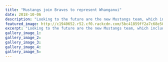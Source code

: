 ```yaml
---
title: "Mustangs join Braves to represent Whanganui"
date: 2018-10-06
description: "Looking to the future are the new Mustangs team, which includes Jake Hollis, left, Ben Hollis and Aaron Maney..."
featured_image: http://c1940652.r52.cf0.rackcdn.com/5bc41859ff2a7c68e500036d/Softball-Jake--Ben-Hollis-6-oct.jpg
excerpt: "Looking to the future are the new Mustangs team, which includes Jake Hollis, left, Ben Hollis and Aaron Maney."
gallery_image_1: 
gallery_image_2: 
gallery_image_3: 
gallery_image_4: 
gallery_image_5: 
---
```

